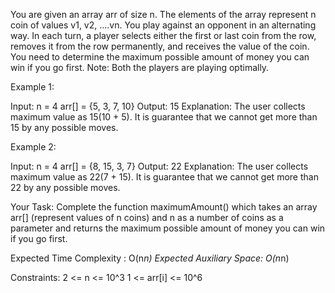 You are given an array arr of size n. The elements of the array represent n coin of values v1, v2, ....vn. You play against an opponent in an alternating way. In each turn, a player selects either the first or last coin from the row, removes it from the row permanently, and receives the value of the coin.
You need to determine the maximum possible amount of money you can win if you go first.
Note: Both the players are playing optimally.

Example 1:

Input:
n = 4
arr[] = {5, 3, 7, 10}
Output: 
15
Explanation: The user collects maximum
value as 15(10 + 5). It is guarantee that we cannot get more than 15 by any possible moves.


Example 2:

Input:
n = 4
arr[] = {8, 15, 3, 7}
Output: 
22
Explanation: The user collects maximum
value as 22(7 + 15). It is guarantee that we cannot get more than 22 by any possible moves.


Your Task:
Complete the function maximumAmount() which takes an array arr[] (represent values of n coins) and n as a number of coins as a parameter and returns the maximum possible amount of money you can win if you go first.

Expected Time Complexity : O(n*n)
Expected Auxiliary Space: O(n*n)

Constraints:
2 <= n <= 10^3
1 <= arr[i] <= 10^6

